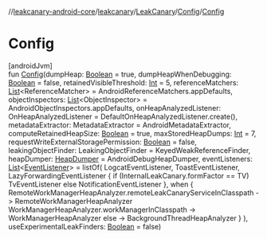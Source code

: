 //[leakcanary-android-core](../../../../index.md)/[leakcanary](../../index.md)/[LeakCanary](../index.md)/[Config](index.md)/[Config](-config.md)

# Config

[androidJvm]\
fun [Config](-config.md)(dumpHeap: [Boolean](https://kotlinlang.org/api/latest/jvm/stdlib/kotlin/-boolean/index.html) = true, dumpHeapWhenDebugging: [Boolean](https://kotlinlang.org/api/latest/jvm/stdlib/kotlin/-boolean/index.html) = false, retainedVisibleThreshold: [Int](https://kotlinlang.org/api/latest/jvm/stdlib/kotlin/-int/index.html) = 5, referenceMatchers: [List](https://kotlinlang.org/api/latest/jvm/stdlib/kotlin.collections/-list/index.html)&lt;ReferenceMatcher&gt; = AndroidReferenceMatchers.appDefaults, objectInspectors: [List](https://kotlinlang.org/api/latest/jvm/stdlib/kotlin.collections/-list/index.html)&lt;ObjectInspector&gt; = AndroidObjectInspectors.appDefaults, onHeapAnalyzedListener: OnHeapAnalyzedListener = DefaultOnHeapAnalyzedListener.create(), metadataExtractor: MetadataExtractor = AndroidMetadataExtractor, computeRetainedHeapSize: [Boolean](https://kotlinlang.org/api/latest/jvm/stdlib/kotlin/-boolean/index.html) = true, maxStoredHeapDumps: [Int](https://kotlinlang.org/api/latest/jvm/stdlib/kotlin/-int/index.html) = 7, requestWriteExternalStoragePermission: [Boolean](https://kotlinlang.org/api/latest/jvm/stdlib/kotlin/-boolean/index.html) = false, leakingObjectFinder: LeakingObjectFinder = KeyedWeakReferenceFinder, heapDumper: [HeapDumper](../../-heap-dumper/index.md) = AndroidDebugHeapDumper, eventListeners: [List](https://kotlinlang.org/api/latest/jvm/stdlib/kotlin.collections/-list/index.html)&lt;[EventListener](../../-event-listener/index.md)&gt; = listOf(
      LogcatEventListener,
      ToastEventListener,
      LazyForwardingEventListener {
        if (InternalLeakCanary.formFactor == TV) TvEventListener else NotificationEventListener
      },
      when {
          RemoteWorkManagerHeapAnalyzer.remoteLeakCanaryServiceInClasspath -&gt;
            RemoteWorkManagerHeapAnalyzer
          WorkManagerHeapAnalyzer.workManagerInClasspath -&gt; WorkManagerHeapAnalyzer
          else -&gt; BackgroundThreadHeapAnalyzer
      }
    ), useExperimentalLeakFinders: [Boolean](https://kotlinlang.org/api/latest/jvm/stdlib/kotlin/-boolean/index.html) = false)
